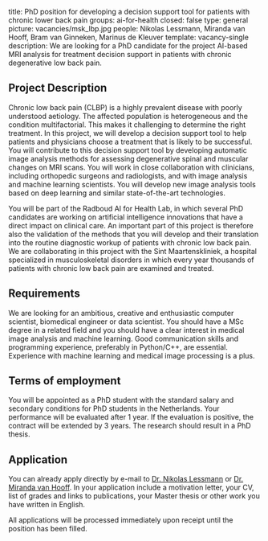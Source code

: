 title: PhD position for developing a decision support tool for patients with chronic lower back pain
groups: ai-for-health 
closed: false
type: general
picture: vacancies/msk_lbp.jpg
people: Nikolas Lessmann, Miranda van Hooff, Bram van Ginneken, Marinus de Kleuver 
template: vacancy-single
description: We are looking for a PhD candidate for the project AI-based MRI analysis for treatment decision support in patients with chronic degenerative low back pain.

## Project Description

Chronic low back pain (CLBP) is a highly prevalent disease with poorly understood aetiology. The affected population is heterogeneous and the condition multifactorial. This makes it challenging to determine the right treatment. In this project, we will develop a decision support tool to help patients and physicians choose a treatment that is likely to be successful. You will contribute to this decision support tool by developing automatic image analysis methods for assessing degenerative spinal and muscular changes on MRI scans. You will work in close collaboration with clinicians, including orthopedic surgeons and radiologists, and with image analysis and machine learning scientists. You will develop new image analysis tools based on deep learning and similar state-of-the-art technologies.

You will be part of the Radboud AI for Health Lab, in which several PhD candidates are working on artificial intelligence innovations that have a direct impact on clinical care. An important part of this project is therefore also the validation of the methods that you will develop and their translation into the routine diagnostic workup of patients with chronic low back pain. We are collaborating in this project with the Sint Maartenskliniek, a hospital specialized in musculoskeletal disorders in which every year thousands of patients with chronic low back pain are examined and treated.

## Requirements

We are looking for an ambitious, creative and enthusiastic computer scientist, biomedical engineer or data scientist. You should have a MSc degree in a related field and you should have a clear interest in medical image analysis and machine learning. Good communication skills and programming experience, preferably in Python/C++, are essential. Experience with machine learning and medical image processing is a plus.

## Terms of employment

You will be appointed as a PhD student with the standard salary and secondary conditions for PhD students in the Netherlands. Your performance will be evaluated after 1 year. If the evaluation is positive, the contract will be extended by 3 years. The research should result in a PhD thesis.

## Application

You can already apply directly by e-mail to [Dr. Nikolas Lessmann](mailto:nikolas.lessmann@radboudumc.nl) or [Dr. Miranda van Hooff](mailto:m.vanhooff@maartenskliniek.nl). In your application include a motivation letter, your CV, list of grades and links to publications, your Master thesis or other work you have written in English.

All applications will be processed immediately upon receipt until the position has been filled.
